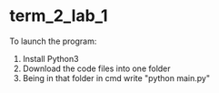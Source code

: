 # term_2_lab_1
To launch the program: 
1. Install Python3
2. Download the code files into one folder
3. Being in that folder in cmd write "python main.py"
